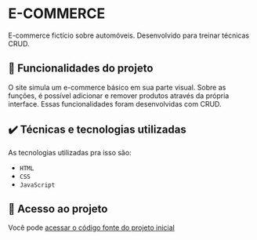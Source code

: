 # E-COMMERCE

E-commerce fictício sobre automóveis. Desenvolvido para treinar técnicas CRUD.

## 🔨 Funcionalidades do projeto

O site simula um e-commerce básico em sua parte visual. Sobre as funções, é possível adicionar e remover produtos através da própria interface. Essas funcionalidades foram desenvolvidas com CRUD.

## ✔️ Técnicas e tecnologias utilizadas

As tecnologias utilizadas pra isso são:

- `HTML`
- `CSS`
- `JavaScript`

## 📁 Acesso ao projeto

Você pode [acessar o código fonte do projeto inicial](https://github.com/PedroArthur04/e-commerce/blob/main/index.html)
